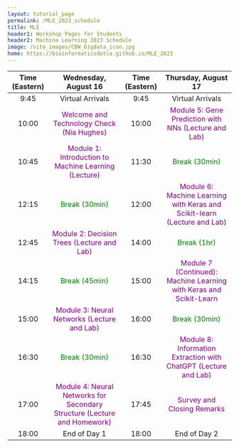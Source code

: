 ```yaml
---
layout: tutorial_page
permalink: /MLE_2023_schedule
title: MLE
header1: Workshop Pages for Students
header2: Machine Learning 2023 Schedule
image: /site_images/CBW_bigdata_icon.jpg
home: https://bioinformaticsdotca.github.io/MLE_2023
---
```



| Time (Eastern) |                                         Wednesday, August 16                                         | Time (Eastern) |                                         Thursday, August 17                                          |
| :------------: | :--------------------------------------------------------------------------------------------------: | :------------: | :--------------------------------------------------------------------------------------------------: |
|      9:45      |                                           Virtual Arrivals                                           |      9:45      |                                           Virtual Arrivals                                           |
|     10:00      |                <font color="purple">Welcome and Technology Check (Nia Hughes)</font>                 |     10:00      |              <font color="purple">Module 5: Gene Prediction with NNs (Lecture and Lab)               |
|     10:45      |           <font color="purple">Module 1: Introduction to Machine Learning (Lecture)</font>           |     11:30      |                               <font color="green">Break (30min)</font>                               |
|     12:15      |                               <font color="green">Break (30min)</font>                               |     12:00      | <font color="purple">Module 6: Machine Learning with Keras and Scikit-learn (Lecture and Lab)</font> |
|     12:45      |                <font color="purple">Module 2: Decision Trees (Lecture and Lab)</font>                |     14:00      |                                <font color="green">Break (1hr)</font>                                |
|     14:15      |                               <font color="green">Break (45min)</font>                               |     15:00      |   <font color="purple">Module 7 (Continued): Machine Learning with Keras and Scikit-Learn </font>    |
|     15:00      |               <font color="purple">Module 3: Neural Networks (Lecture and Lab)</font>                |     16:00      |                               <font color="green">Break (30min)</font>                               |
|     16:30      |                               <font color="green">Break (30min)</font>                               |     16:30      |     <font color="purple">Module 8: Information Extraction with ChatGPT (Lecture and Lab)</font>      |
|     17:00      | <font color="purple">Module 4: Neural Networks for Secondary Structure (Lecture and Homework)</font> |     17:45      |                        <font color="purple">Survey and Closing Remarks</font>                        |
|     18:00      |                                             End of Day 1                                             |     18:00      |                                             End of Day 2                                             |